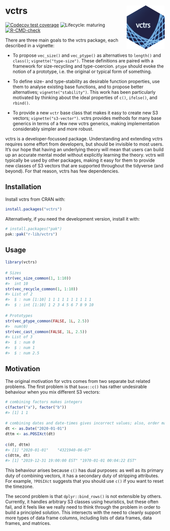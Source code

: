 
<!-- README.md is generated from README.Rmd. Please edit that file -->

# vctrs <a href="https://vctrs.r-lib.org"><img src="man/figures/logo.png" align="right" height="138" /></a>

<!-- badges: start -->

[![Codecov test
coverage](https://codecov.io/gh/r-lib/vctrs/branch/main/graph/badge.svg)](https://app.codecov.io/gh/r-lib/vctrs?branch=main)
![Lifecycle:
maturing](https://img.shields.io/badge/lifecycle-maturing-blue.svg)
[![R-CMD-check](https://github.com/r-lib/vctrs/actions/workflows/R-CMD-check.yaml/badge.svg)](https://github.com/r-lib/vctrs/actions/workflows/R-CMD-check.yaml)
<!-- badges: end -->

There are three main goals to the vctrs package, each described in a
vignette:

-   To propose `vec_size()` and `vec_ptype()` as alternatives to
    `length()` and `class()`; `vignette("type-size")`. These definitions
    are paired with a framework for size-recycling and type-coercion.
    `ptype` should evoke the notion of a prototype, i.e. the original or
    typical form of something.

-   To define size- and type-stability as desirable function properties,
    use them to analyse existing base functions, and to propose better
    alternatives; `vignette("stability")`. This work has been
    particularly motivated by thinking about the ideal properties of
    `c()`, `ifelse()`, and `rbind()`.

-   To provide a new `vctr` base class that makes it easy to create new
    S3 vectors; `vignette("s3-vector")`. vctrs provides methods for many
    base generics in terms of a few new vctrs generics, making
    implementation considerably simpler and more robust.

vctrs is a developer-focussed package. Understanding and extending vctrs
requires some effort from developers, but should be invisible to most
users. It’s our hope that having an underlying theory will mean that
users can build up an accurate mental model without explicitly learning
the theory. vctrs will typically be used by other packages, making it
easy for them to provide new classes of S3 vectors that are supported
throughout the tidyverse (and beyond). For that reason, vctrs has few
dependencies.

## Installation

Install vctrs from CRAN with:

``` r
install.packages("vctrs")
```

Alternatively, if you need the development version, install it with:

``` r
# install.packages("pak")
pak::pak("r-lib/vctrs")
```

## Usage

``` r
library(vctrs)

# Sizes
str(vec_size_common(1, 1:10))
#>  int 10
str(vec_recycle_common(1, 1:10))
#> List of 2
#>  $ : num [1:10] 1 1 1 1 1 1 1 1 1 1
#>  $ : int [1:10] 1 2 3 4 5 6 7 8 9 10

# Prototypes
str(vec_ptype_common(FALSE, 1L, 2.5))
#>  num(0)
str(vec_cast_common(FALSE, 1L, 2.5))
#> List of 3
#>  $ : num 0
#>  $ : num 1
#>  $ : num 2.5
```

## Motivation

The original motivation for vctrs comes from two separate but related
problems. The first problem is that `base::c()` has rather undesirable
behaviour when you mix different S3 vectors:

``` r
# combining factors makes integers
c(factor("a"), factor("b"))
#> [1] 1 1

# combining dates and date-times gives incorrect values; also, order matters
dt <- as.Date("2020-01-01")
dttm <- as.POSIXct(dt)

c(dt, dttm)
#> [1] "2020-01-01"    "4321940-06-07"
c(dttm, dt)
#> [1] "2019-12-31 19:00:00 EST" "1970-01-01 00:04:22 EST"
```

This behaviour arises because `c()` has dual purposes: as well as its
primary duty of combining vectors, it has a secondary duty of stripping
attributes. For example, `?POSIXct` suggests that you should use `c()`
if you want to reset the timezone.

The second problem is that `dplyr::bind_rows()` is not extensible by
others. Currently, it handles arbitrary S3 classes using heuristics, but
these often fail, and it feels like we really need to think through the
problem in order to build a principled solution. This intersects with
the need to cleanly support more types of data frame columns, including
lists of data frames, data frames, and matrices.

